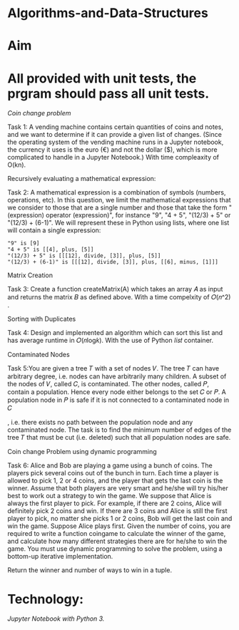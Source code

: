 # Algorithms-and-Data-Structures



# Aim
# All provided with unit tests, the prgram should pass all unit tests.

*Coin change problem*

Task 1: A vending machine contains certain quantities of coins and notes, and we want to determine if it can provide a given list of changes. (Since the operating system of the vending machine runs in a Jupyter notebook, the currency it uses is the euro (€) and not the dollar ($), which is more complicated to handle in a Jupyter Notebook.) With time compleaxity of O(kn).


Recursively evaluating a mathematical expression:


Task 2: A mathematical expression is a combination of symbols (numbers, operations, etc). In this question, we limit the mathematical expressions that we consider to those that are a single number and those that take the form "(expression) operator (expression)", for instance "9", "4 + 5", "(12/3) + 5" or "(12/3) + (6-1)". We will represent these in Python using lists, where one list will contain a single expression:

    "9" is [9]
    "4 + 5" is [[4], plus, [5]]
    "(12/3) + 5" is [[[12], divide, [3]], plus, [5]]
    "(12/3) + (6-1)" is [[[12], divide, [3]], plus, [[6], minus, [1]]] 
    

Matrix Creation

Task 3:  Create a function createMatrix(A) which takes an array 𝐴 as input and returns the matrix 𝐵 as defined above. With a time compelxity of 𝑂(𝑛^2) . 

 Sorting with Duplicates
 
 Task 4: Design and implemented an algorithm which can sort this list and has average runtime in 𝑂(𝑛log𝑘). With the use of  Python 𝑙𝑖𝑠𝑡 container.

Contaminated Nodes

Task 5:You are given a tree 𝑇 with a set of nodes 𝑉. The tree 𝑇 can have arbitrary degree, i.e. nodes can have arbitrarily many children. A subset of the nodes of 𝑉, called 𝐶, is contaminated. The other nodes, called 𝑃, contain a population. Hence every node either belongs to the set 𝐶 or 𝑃. A population node in 𝑃 is safe if it is not connected to a contaminated node in 𝐶

, i.e. there exists no path between the population node and any contaminated node. The  task is to find the minimum number of edges of the tree 𝑇 that must be cut (i.e. deleted) such that all population nodes are safe.

Coin change Problem using dynamic programming 

Task 6: Alice and Bob are playing a game using a bunch of coins. The players pick several coins out of the bunch in turn. Each time a player is allowed to pick 1, 2 or 4 coins, and the player that gets the last coin is the winner. Assume that both players are very smart and he/she will try his/her best to work out a strategy to win the game. We suppose that Alice is always the first player to pick. For example, if there are 2 coins, Alice will definitely pick 2 coins and win. If there are 3 coins and Alice is still the first player to pick, no matter she picks 1 or 2 coins, Bob will get the last coin and win the game. Suppose Alice plays first. Given the number of coins, you are required to write a function coingame to calculate the winner of the game, and calculate how many different strategies there are for he/she to win the game. You must use dynamic programming to solve the problem, using a bottom-up iterative implementation.

Return the winner and number of ways to win in a tuple.

# Technology:

*Jupyter Notebook with Python 3.*

